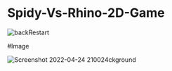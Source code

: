 # Spidy-Vs-Rhino-2D-Game





![backRestart](https://user-images.githubusercontent.com/67653335/165872197-e9e6a14f-d8a9-475e-9328-1bcd3d6f941a.jpg)



#Image



![Screenshot 2022-04-24 210024ckground](https://user-images.githubusercontent.com/67653335/165872190-d4fa4288-3ac8-4858-831f-a9dc286ba988.jpg)





